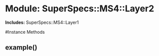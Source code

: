 # Module: SuperSpecs::MS4::Layer2
    
**Includes:** SuperSpecs::MS4::Layer1
  




#Instance Methods
## example() [](#method-i-example)

